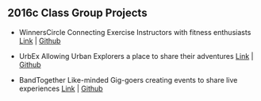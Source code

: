 2016c Class Group Projects
-------------

- WinnersCircle Connecting Exercise Instructors with fitness enthusiasts [Link](http://pauls-planner.herokuapp.com) | [Github](https://github.com/tanwilliam90/team_project)

- UrbEx Allowing Urban Explorers a place to share their adventures [Link](http://urbex.herokuapp.com/) | [Github](https://github.com/vivian-lin/urbex_app)

- BandTogether Like-minded Gig-goers creating events to share live experiences [Link](http://bandtogether.herokuapp.com ) | [Github](https://github.com/Remdogg/music_social_app)
